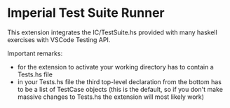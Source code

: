 # Imperial Test Suite Runner

This extension integrates the IC/TestSuite.hs provided with many haskell exercises with VSCode Testing API.


Important remarks: 
- for the extension to activate your working directory has to contain a Tests.hs file
- in your Tests.hs file the third top-level declaration from the bottom has to be a list
of TestCase objects (this is the default, so if you don't make massive changes to Tests.hs
the extension will most likely work)
